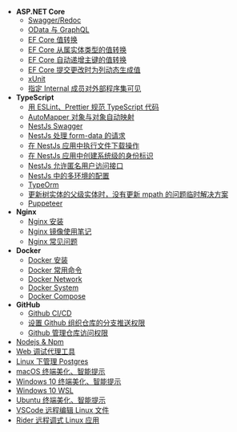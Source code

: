 - **ASP.NET Core**
  - [Swagger/Redoc](aspnetcore/swagger.md)
  - [OData 与 GraphQL](aspnetcore/odata-and-graphql.md)
  - [EF Core 值转换](aspnetcore/efcore-value-convert.md)
  - [EF Core 从属实体类型的值转换](aspnetcore/efcore-owned-value-convert.md)
  - [EF Core 自动递增主键的值转换](aspnetcore/efcore-identity-column-value-convert.md)
  - [EF Core 提交更改时为列动态生成值](aspnetcore/efcore-auto-value-column.md)
  - [xUnit](aspnetcore/xunit.md)
  - [指定 Internal 成员对外部程序集可见](aspnetcore/assembly-visible-to-specified-assembly.md)
- **TypeScript**
  - [用 ESLint、Prettier 规范 TypeScript 代码](typescript/typescript-eslint-prettier.md)
  - [AutoMapper 对象与对象自动映射](typescript/typescript-automapper.md)
  - [NestJs Swagger](typescript/nestjs-swagger.md)
  - [NestJs 处理 form-data 的请求](typescript/nestjs-form-data.md)
  - [在 NestJs 应用中执行文件下载操作](typescript/nestjs-file-result.md)
  - [在 NestJs 应用中创建系统级的身份标识](typescript/nestjs-user-accessor.md)
  - [NestJs 允许匿名用户访问接口](typescript/nestjs-allow-anonymous.md.md)
  - [NestJs 中的多环境的配置](typescript/nestjs-env-p-d.md)
  - [TypeOrm](typescript/typeorm.md)
  - [更新树实体的父级实体时，没有更新 mpath 的问题临时解决方案](typescript/typeorm-mpath.md)
  - [Puppeteer](typescript/puppeteer.md)
- **Nginx**
  - [Nginx 安装](nginx/nginx-install.md)
  - [Nginx 镜像使用笔记](nginx/nginx-docker.md)
  - [Nginx 常见问题](nginx/nginx-q.md)
- **Docker**
  - [Docker 安装](docker/docker-install.md)
  - [Docker 常用命令](docker/docker.md)
  - [Docker Network](docker/docker-network.md)
  - [Docker System](docker/docker-system.md)
  - [Docker Compose](docker/docker-compose.md)
- **GitHub**
  - [Github CI/CD](github/github-ci.md)
  - [设置 Github 组织仓库的分支推送权限](github/github-branches-rule.md)
  - [Github 管理仓库访问权限](github/github-mamage-access.md)
- [Nodejs & Npm](npm.md)
- [Web 调试代理工具](whistle.md)
- [Linux 下管理 Postgres](manage-postgres-on-linux.md)
- [macOS 终端美化、智能提示](system/macos-zsh.md)
- [Windows 10 终端美化、智能提示](system/windows-terminal.md)
- [Windows 10 WSL](system/windows-wsl.md)
- [Ubuntu 终端美化、智能提示](system/ubuntu-zsh.md)
- [VSCode 远程编辑 Linux 文件](ides/vscode-remote-ssh.md)
- [Rider 远程调式 Linux 应用](ides/rider-remote-debug.md)
